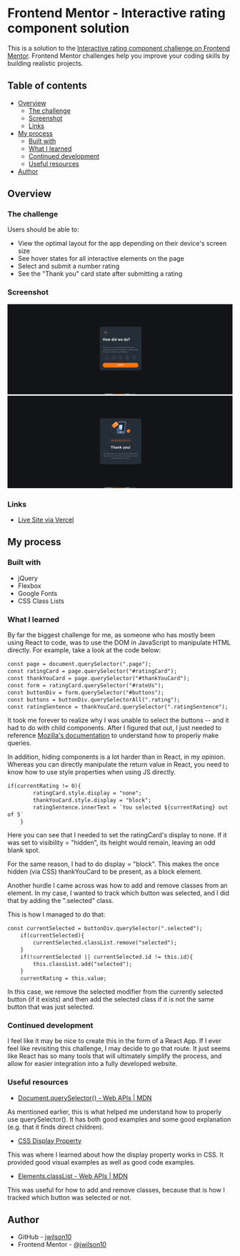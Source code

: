 # Frontend Mentor - Interactive rating component solution

This is a solution to the [Interactive rating component challenge on Frontend Mentor](https://www.frontendmentor.io/challenges/interactive-rating-component-koxpeBUmI). Frontend Mentor challenges help you improve your coding skills by building realistic projects. 

## Table of contents

- [Overview](#overview)
  - [The challenge](#the-challenge)
  - [Screenshot](#screenshot)
  - [Links](#links)
- [My process](#my-process)
  - [Built with](#built-with)
  - [What I learned](#what-i-learned)
  - [Continued development](#continued-development)
  - [Useful resources](#useful-resources)
- [Author](#author)

## Overview

### The challenge

Users should be able to:

- View the optimal layout for the app depending on their device's screen size
- See hover states for all interactive elements on the page
- Select and submit a number rating
- See the "Thank you" card state after submitting a rating

### Screenshot

![](./README_files/rate_us_screenshot.png)
![](./README_files/thankyou_screenshot.png)

### Links

- [Live Site via Vercel](https://interactive-rating-component-alpha-eight.vercel.app/)

## My process

### Built with

- jQuery
- Flexbox
- Google Fonts
- CSS Class Lists

### What I learned

By far the biggest challenge for me, as someone who has mostly been using React to code, was to use the DOM in JavaScript to manipulate HTML directly. For example, take a look at the code below:

```
const page = document.querySelector(".page");
const ratingCard = page.querySelector("#ratingCard");
const thankYouCard = page.querySelector("#thankYouCard");
const form = ratingCard.querySelector("#rateUs");
const buttonDiv = form.querySelector("#buttons");
const buttons = buttonDiv.querySelectorAll(".rating");
const ratingSentence = thankYouCard.querySelector(".ratingSentence");
```

It took me forever to realize why I was unable to select the buttons -- and it had to do with child components. After I figured that out, I just needed to reference [Mozilla's documentation](https://developer.mozilla.org/en-US/docs/Web/API/Document/querySelector) to understand how to properly make queries.

In addition, hiding components is a lot harder than in React, in my opinion. Whereas you can directly manipulate the return value in React, you need to know how to use style properties when using JS directly.

```
if(currentRating != 0){
        ratingCard.style.display = "none";
        thankYouCard.style.display = "block";
        ratingSentence.innerText = `You selected ${currentRating} out of 5`
    }
```

Here you can see that I needed to set the ratingCard's display to none. If it was set to visibility = "hidden", its height would remain, leaving an odd blank spot.

For the same reason, I had to do display = "block". This makes the once hidden (via CSS) thankYouCard to be present, as a block element.

Another hurdle I came across was how to add and remove classes from an element. In my case, I wanted to track which button was selected, and I did that by adding the ".selected" class.

This is how I managed to do that:
```
const currentSelected = buttonDiv.querySelector(".selected");
    if(currentSelected){
        currentSelected.classList.remove("selected");
    }
    if(!currentSelected || currentSelected.id != this.id){
        this.classList.add("selected");
    }
    currentRating = this.value;
```

In this case, we remove the selected modifier from the currently selected button (if it exists) and then add the selected class if it is not the same button that was just selected.

### Continued development

I feel like it may be nice to create this in the form of a React App. If I ever feel like revisiting this challenge, I may decide to go that route. It just seems like React has so many tools that will ultimately simplify the process, and allow for easier integration into a fully developed website.

### Useful resources

- [Document.querySelector() - Web APIs | MDN](https://www.example.com)

As mentioned earlier, this is what helped me understand how to properly use querySelector(). It has both good examples and some good explanation (e.g. that it finds direct children).

- [CSS Display Property](https://www.w3schools.com/cssref/pr_class_display.php)

This was where I learned about how the display property works in CSS. It provided good visual examples as well as good code examples.

- [Elements.classList - Web APIs | MDN](https://developer.mozilla.org/en-US/docs/Web/API/Element/classList)

This was useful for how to add and remove classes, because that is how I tracked which button was selected or not.

## Author

- GitHub - [jwilson10](https://github.com/jwilson10)
- Frontend Mentor - [@jwilson10](https://www.frontendmentor.io/profile/jwilson10)